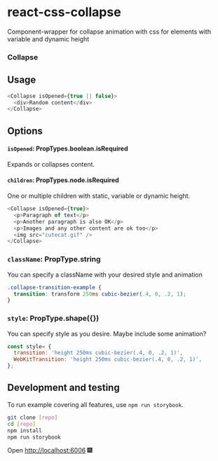 # react-css-collapse
Component-wrapper for collapse animation with css for elements with variable and dynamic height

### Collapse

## Usage
```js
<Collapse isOpened={true || false}>
  <div>Random content</div>
</Collapse>
```

## Options

#### `isOpened`: PropTypes.boolean.isRequired

Expands or collapses content.

#### `children`: PropTypes.node.isRequired

One or multiple children with static, variable or dynamic height.

```js
<Collapse isOpened={true}>
  <p>Paragraph of text</p>
  <p>Another paragraph is also OK</p>
  <p>Images and any other content are ok too</p>
  <img src="cutecat.gif" />
</Collapse>
```

### `className`: PropType.string

You can specify a className with your desired style and animation

```scss
.collapse-transition-example {
  transition: transform 250ms cubic-bezier(.4, 0, .2, 1);
}
```

### `style`: PropType.shape({})

You can specify style as you desire. Maybe include some animation?

```js
const style= {
  transition: 'height 250ms cubic-bezier(.4, 0, .2, 1)',
  WebKitTransition: 'height 250ms cubic-bezier(.4, 0, .2, 1)',
};
```

## Development and testing
To run example covering all features, use `npm run storybook`.

```bash
git clone [repo]
cd [repo]
npm install
npm run storybook
```
Open [http://localhost:6006](http://localhost:6006) 🎆

